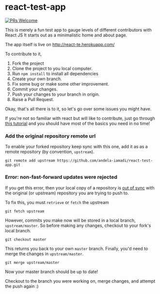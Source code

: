 # react-test-app

[![PRs Welcome](https://img.shields.io/badge/PRs-welcome-brightgreen.svg?style=flat-square)](http://react-te.herokuapp.com/)

This is merely a fun test app to gauge levels of different contributors with React JS
It starts out as a minimalistic home and about page.

The app itself is live on http://react-te.herokuapp.com/


To contribute to it,

1. Fork the project
2. Clone the project to you local computer.
3. Run `npm install` to install all dependencies
4. Create your own branch.
5. Fix some bug or make some other improvement.
6. Commit your changes.
7. Push your changes to your branch in origin.
8. Raise a Pull Request.

Okay, that's all there is to it, so let's go over some issues you might have.

If you're not so familiar with react but will like to contribute, just go through [this tutorial](http://blog.cent.tech/learn-react-series-iii-dev-environment-like-you-mean-business/) and you should have most of the basics you need in no time!

### Add the original repository remote url

To enable your forked repository keep sync with this one, add it as as a remote repository (by convention, `upstream`).

`git remote add upstream https://github.com/andela-iamadi/react-test-app.git`


### Error: non-fast-forward updates were rejected

If you get this error, then your local copy of a repository is [out of sync](https://help.github.com/articles/syncing-a-fork/) with the original (or upstream) repository you are trying to push to.

To fix this, you must `retrieve` or `fetch` the upstream

`git fetch upstream`

However, commits you make now will be stored in a local branch, `upstream/master`. So before making any changes, checkout to your fork's local branch.

`git checkout master`

This returns you back to your own `master` branch. Finally, you'd need to merge the changes in `upstream/master`.

`git merge upstream/master`

Now your master branch should be up to date!

Checkout to the branch you were working on, merge changes, and attempt the push again :)
